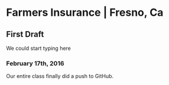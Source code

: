 # Farmers Insurance | Fresno, Ca 
## First Draft 
<p>We could start typing here</p>

### February 17th, 2016
<p>Our entire class finally did a push to GitHub.</p>